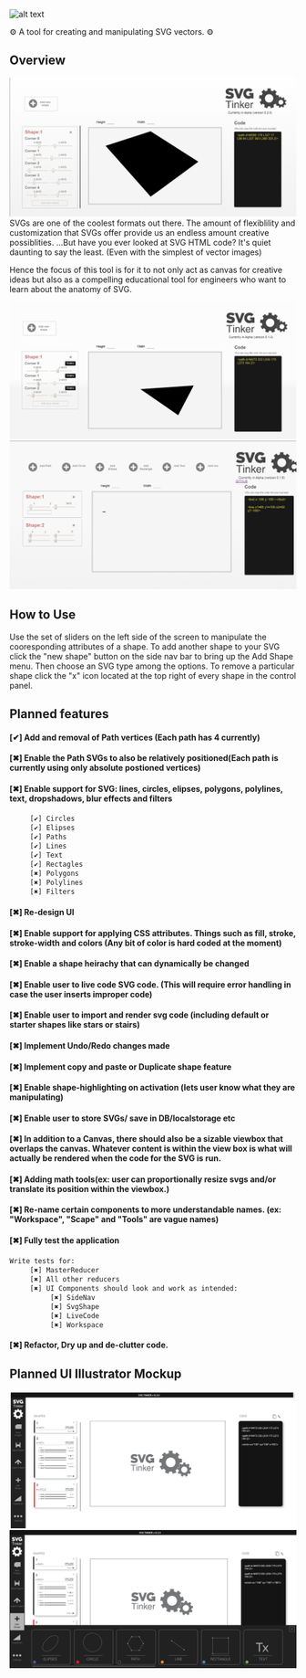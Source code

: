 
![alt text](https://svgtinkerassets.s3.amazonaws.com/svgtinkerbannerlogolargewhite2.png)

 :gear: A tool for creating and manipulating SVG vectors. :gear:
## Overview
![alt text](./public/assets/SVGTINKER.png)
 SVGs are one of the coolest formats out there. The amount of flexiblility and customization that SVGs offer provide us an endless amount creative possiblities. ...But have you ever looked at SVG HTML code? It's quiet daunting to say the least. (Even with the simplest of vector images)

 Hence the focus of this tool is for it to not only act as canvas for creative ideas but also as a compelling educational tool for engineers who want to learn about the anatomy of SVG.

![alt text](./public/assets/svg1.gif)
![alt text](./public/assets/svg2.gif)
## How to Use
 Use the set of sliders on the left side of the screen to manipulate the cooresponding attributes of a shape. To add another shape to your SVG click the "new shape" button on the side nav bar to bring up the Add Shape menu. Then choose an SVG type among the options. To remove a particular shape click the "x" icon located at the top right of every shape in the control panel.

## Planned features
#### [✔] Add and removal of Path vertices (Each path has 4 currently)
#### [✖] Enable the Path SVGs to also be relatively positioned(Each path is currently using only absolute postioned vertices)   
#### [✖] Enable support for SVG: lines, circles, elipses, polygons, polylines, text, dropshadows, blur effects and filters   
```
     [✔] Circles
     [✔] Elipses
     [✔] Paths
     [✔] Lines
     [✔] Text
     [✔] Rectagles
     [✖] Polygons
     [✖] Polylines
     [✖] Filters

```
#### [✖] Re-design UI
#### [✖] Enable support for applying CSS attributes. Things such as fill, stroke, stroke-width and colors (Any bit of color is hard coded at the moment)
#### [✖] Enable a shape heirachy that can dynamically be changed
#### [✖] Enable user to live code SVG code. (This will require error handling in case the user inserts improper code)
#### [✖] Enable user to import and render svg code (including default or starter shapes like stars or stairs)
#### [✖] Implement Undo/Redo changes made
#### [✖] Implement copy and paste or Duplicate shape feature
#### [✖] Enable shape-highlighting on activation (lets user know what they are manipulating)
#### [✖] Enable user to store SVGs/ save in DB/localstorage etc  
#### [✖] In addition to a Canvas, there should also be a sizable viewbox that overlaps the canvas. Whatever content is within the view box is what will actually be rendered when the code for the SVG is run.
#### [✖] Adding math tools(ex: user can proportionally resize svgs and/or translate its position within the viewbox.)
#### [✖] Re-name certain components to more understandable names. (ex: "Workspace", "Scape" and "Tools" are vague names)
#### [✖] Fully test the application
```
Write tests for:
     [✖] MasterReducer
     [✖] All other reducers
     [✖] UI Components should look and work as intended:
          [✖] SideNav
          [✖] SvgShape
          [✖] LiveCode
          [✖] Workspace
```
#### [✖] Refactor, Dry up and de-clutter code.

## Planned UI Illustrator Mockup
 ![alt text](./public/assets/mockup-assets/svgtinker-mockup01.png)
 ![alt text](./public/assets/mockup-assets/svgtinker-mockup02.png)





